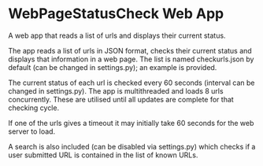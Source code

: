 # WebPageStatusCheck Web App
A web app that reads a list of urls and displays their current status.

The app reads a list of urls in JSON format, checks their current status and displays that information in a web page. The list is named checkurls.json by default (can be changed in settings.py); an example is provided.

The current status of each url is checked every 60 seconds (interval can be changed in settings.py). The app is multithreaded and loads 8 urls concurrently. These are utilised until all updates are complete for that checking cycle.

If one of the urls gives a timeout it may initially take 60 seconds for the web server to load.

A search is also included (can be disabled via settings.py) which checks if a user submitted URL is contained in the list of known URLs.